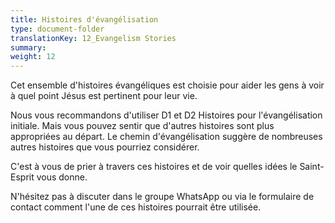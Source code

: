 ```yaml
---
title: Histoires d'évangélisation
type: document-folder
translationKey: 12_Evangelism Stories
summary: 
weight: 12
---
```

Cet ensemble d'histoires évangéliques est choisie pour aider les gens à voir à quel point Jésus est pertinent pour leur vie.

Nous vous recommandons d'utiliser D1 et D2 Histoires pour l'évangélisation initiale. Mais vous pouvez sentir que d'autres histoires sont plus appropriées au départ. Le chemin d'évangélisation suggère de nombreuses autres histoires que vous pourriez considérer.

C'est à vous de prier à travers ces histoires et de voir quelles idées le Saint-Esprit vous donne.

N'hésitez pas à discuter dans le groupe WhatsApp ou via le formulaire de contact comment l'une de ces histoires pourrait être utilisée.